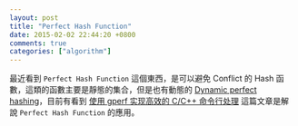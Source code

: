 ```yaml
---
layout: post
title: "Perfect Hash Function"
date: 2015-02-02 22:44:20 +0800
comments: true
categories: ["algorithm"]
---
```



<!-- more -->

最近看到 `Perfect Hash Function` 這個東西，是可以避免 Conflict 的 Hash 函數，這類的函數主要是靜態的集合，但是也有動態的
[Dynamic perfect hashing]，目前有看到 [使用 gperf 实现高效的 C/C++ 命令行处理] 這篇文章是解說 `Perfect Hash Function` 的應用。




[Dynamic perfect hashing]:http://en.wikipedia.org/wiki/Dynamic_perfect_hashing
[使用 gperf 实现高效的 C/C++ 命令行处理]:http://www.ibm.com/developerworks/cn/linux/l-gperf.html